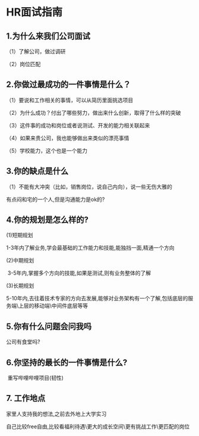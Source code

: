 
# HR面试指南

## 1.为什么来我们公司面试

（1）了解公司，做过调研

（2）岗位匹配

## 2.你做过最成功的一件事情是什么？

（1）要说和工作相关的事情，可以从简历里面挑选项目

（2）为什么成功？付出了哪些努力，做出来什么创新，取得了什么样的突破

（3）这件事的成功和岗位或者说测试、开发的能力相关联起来

（4）如果来贵公司，我也能够做出来类似的漂亮事情

（5）学校能力，这个也是一个能力

## 3.你的缺点是什么

（1）不能有大冲突（比如，销售岗位，说自己内向），说一些无伤大雅的

有点闷和宅的一个人,但是沟通能力是ok的?

## 4.你的规划是怎么样的?

(1)短期规划

​	1-3年内了解业务,学会最基础的工作能力和技能,能独挡一面,精通一个方向

(2)中期规划

​	3-5年内,掌握多个方向的技能,如果是测试,则有业务整体的了解

(3)长期规划

​	5-10年内,去往着技术专家的方向去发展,能够对业务架构有一个了解,包括底层的服务端\上层的移动端\中间件底层等等

## 5.你有什么问题会问我吗

公司有食堂吗?

## 6.你坚持的最长的一件事情是什么?

​	重写哔哩哔哩项目(韧性)

## 7. 工作地点

家里人支持我的想法,之前去外地上大学实习

自己比较free自由,比较看福利待遇\更大的成长空间\更有挑战工作\更匹配的岗位